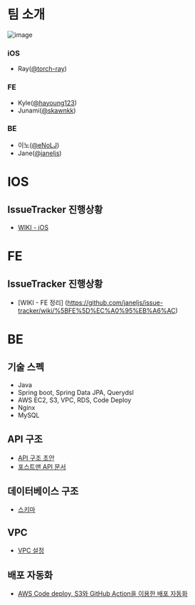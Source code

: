 # 팀 소개
![image](https://user-images.githubusercontent.com/68000537/122493911-74fb6f80-d023-11eb-9397-9dd73318f97b.png)

### iOS
- Ray([@torch-ray](https://github.com/torch-ray))
### FE
- Kyle([@hayoung123](https://github.com/hayoung123))
- Junami([@skawnkk](https://github.com/skawnkk))
### BE
- 이노([@eNoLJ](https://github.com/eNoLJ))
- Jane([@janeljs](https://github.com/janeljs))

# IOS
## IssueTracker 진행상황
- [WIKI - iOS ](https://github.com/janeljs/issue-tracker/wiki/%5BiOS%5D)


# FE

## IssueTracker 진행상황
- [WIKI - FE 정리] (https://github.com/janeljs/issue-tracker/wiki/%5BFE%5D%EC%A0%95%EB%A6%AC)


# BE
## 기술 스펙
- Java
- Spring boot, Spring Data JPA, Querydsl
- AWS EC2, S3, VPC, RDS, Code Deploy
- Nginx
- MySQL

## API 구조
- [API 구조 초안](https://github.com/janeljs/issue-tracker/wiki/API-%EA%B5%AC%EC%A1%B0)
- [포스트맨 API 문서](https://documenter.getpostman.com/view/11926984/TzY7dtBd)

## 데이터베이스 구조
- [스키마](https://github.com/janeljs/issue-tracker/wiki/%5BBE%5D)

## VPC
- [VPC 설정](https://github.com/janeljs/issue-tracker/wiki/AWS-VPC)

## 배포 자동화

- [AWS Code deploy, S3와 GitHub Action을 이용한 배포 자동화](https://github.com/janeljs/issue-tracker/wiki/AWS-Code-deploy,-S3%EC%99%80-GitHub-Action%EC%9D%84-%EC%9D%B4%EC%9A%A9%ED%95%9C-%EB%B0%B0%ED%8F%AC-%EC%9E%90%EB%8F%99%ED%99%94)
